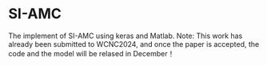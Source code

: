 # SI-AMC
The implement of SI-AMC using keras and Matlab.
Note: This work has already been submitted to WCNC2024, and once the paper is accepted, the code and the model will be relased in December！
